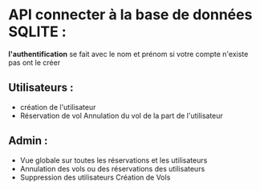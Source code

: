 # API connecter à la base de données SQLITE :
**l'authentification** se fait avec le nom et prénom si votre compte n'existe pas ont le créer 

## Utilisateurs :

 - création de l'utilisateur  
 - Réservation de vol  Annulation du vol de la part de l'utilisateur

## Admin :

 - Vue globale sur toutes les réservations et les utilisateurs
 - Annulation des vols ou des réservations des utilisateurs 
 - Suppression des utilisateurs  Création de Vols
